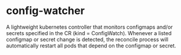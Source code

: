 # config-watcher
A lightweight kubernetes controller that monitors configmaps and/or secrets specified in the CR (kind = ConfigWatch). Whenever a listed configmap or secret change is detected, the reconcile process will automatically restart all pods that depend on the configmap or secret.
